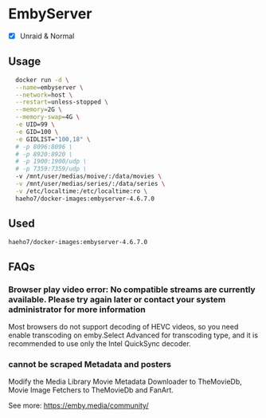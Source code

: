 # EmbyServer

- [x] Unraid & Normal

## Usage

```sh
  docker run -d \
  --name=embyserver \
  --network=host \
  --restart=unless-stopped \
  --memory=2G \
  --memory-swap=4G \
  -e UID=99 \
  -e GID=100 \
  -e GIDLIST="100,18" \
  # -p 8096:8096 \
  # -p 8920:8920 \
  # -p 1900:1900/udp \
  # -p 7359:7359/udp \
  -v /mnt/user/medias/moive/:/data/movies \
  -v /mnt/user/medias/series/:/data/series \
  -v /etc/localtime:/etc/localtime:ro \
  haeho7/docker-images:embyserver-4.6.7.0
```

## Used

```sh
haeho7/docker-images:embyserver-4.6.7.0
```

## FAQs

### Browser play video error: No compatible streams are currently available. Please try again later or contact your system administrator for more information

Most browsers do not support decoding of HEVC videos, so you need enable transcoding on emby.Select Advanced for transcoding type, and it is recommended to use only the Intel QuickSync decoder.

### cannot be scraped Metadata and posters

Modify the Media Library Movie Metadata Downloader to TheMovieDb, Movie Image Fetchers to TheMovieDb and FanArt.

See more: <https://emby.media/community/>
